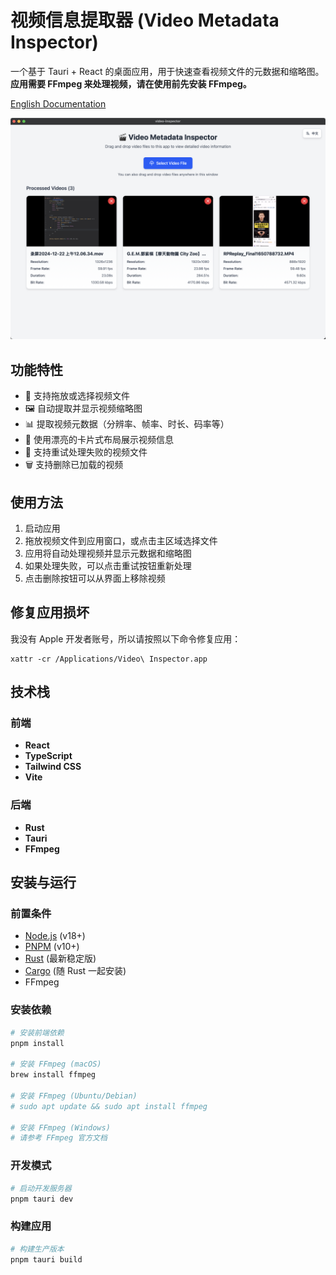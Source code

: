 # 视频信息提取器 (Video Metadata Inspector)

一个基于 Tauri + React 的桌面应用，用于快速查看视频文件的元数据和缩略图。**应用需要 FFmpeg 来处理视频，请在使用前先安装 FFmpeg。**

[English Documentation](README.md)

![Preview](./imgs/preview.png)

## 功能特性

- 📁 支持拖放或选择视频文件
- 🖼️ 自动提取并显示视频缩略图
- 📊 提取视频元数据（分辨率、帧率、时长、码率等）
- 🎯 使用漂亮的卡片式布局展示视频信息
- 🔄 支持重试处理失败的视频文件
- 🗑️ 支持删除已加载的视频

## 使用方法

1. 启动应用
2. 拖放视频文件到应用窗口，或点击主区域选择文件
3. 应用将自动处理视频并显示元数据和缩略图
4. 如果处理失败，可以点击重试按钮重新处理
5. 点击删除按钮可以从界面上移除视频

## 修复应用损坏

我没有 Apple 开发者账号，所以请按照以下命令修复应用：

```shell
xattr -cr /Applications/Video\ Inspector.app
```

## 技术栈

### 前端

- **React**
- **TypeScript**
- **Tailwind CSS**
- **Vite**

### 后端

- **Rust**
- **Tauri**
- **FFmpeg**

## 安装与运行

### 前置条件

- [Node.js](https://nodejs.org/) (v18+)
- [PNPM](https://pnpm.io/) (v10+)
- [Rust](https://www.rust-lang.org/) (最新稳定版)
- [Cargo](https://doc.rust-lang.org/cargo/) (随 Rust 一起安装)
- FFmpeg

### 安装依赖

```bash
# 安装前端依赖
pnpm install

# 安装 FFmpeg (macOS)
brew install ffmpeg

# 安装 FFmpeg (Ubuntu/Debian)
# sudo apt update && sudo apt install ffmpeg

# 安装 FFmpeg (Windows)
# 请参考 FFmpeg 官方文档
```

### 开发模式

```bash
# 启动开发服务器
pnpm tauri dev
```

### 构建应用

```bash
# 构建生产版本
pnpm tauri build
```
